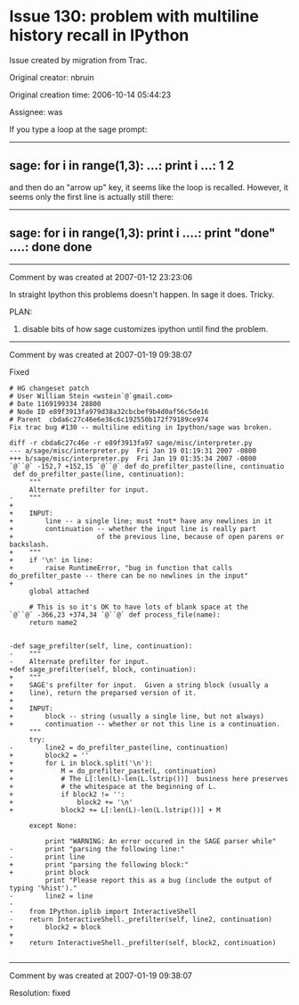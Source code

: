# Issue 130: problem with multiline history recall in IPython

Issue created by migration from Trac.

Original creator: nbruin

Original creation time: 2006-10-14 05:44:23

Assignee: was

If you type a loop at the sage prompt:

----------------------------------
sage: for i in range(1,3):
   ...:     print i
   ...:
1
2
----------------------------------

and then do an "arrow up" key, it seems like the loop is recalled. However, it seems only the first line is actually still there:

-----------------------------------------
sage: for i in range(1,3):
    print i
   ....:     print "done"
   ....:
done
done
-----------------------------------------


---

Comment by was created at 2007-01-12 23:23:06

In straight Ipython this problems doesn't happen.  In sage it does.  Tricky.  

PLAN:
   1. disable bits of how sage customizes ipython until find the problem.


---

Comment by was created at 2007-01-19 09:38:07

Fixed

```
# HG changeset patch
# User William Stein <wstein`@`gmail.com>
# Date 1169199334 28800
# Node ID e89f3913fa979d38a32cbcbef9b4d0af56c5de16
# Parent  cbda6c27c46e6e36c6c192550b172f79189ce974
Fix trac bug #130 -- multiline editing in Ipython/sage was broken.

diff -r cbda6c27c46e -r e89f3913fa97 sage/misc/interpreter.py
--- a/sage/misc/interpreter.py  Fri Jan 19 01:19:31 2007 -0800
+++ b/sage/misc/interpreter.py  Fri Jan 19 01:35:34 2007 -0800
`@``@` -152,7 +152,15 `@``@` def do_prefilter_paste(line, continuatio
 def do_prefilter_paste(line, continuation):
     """
     Alternate prefilter for input.
-    """
+
+    INPUT:
+        line -- a single line; must *not* have any newlines in it
+        continuation -- whether the input line is really part
+                     of the previous line, because of open parens or backslash.
+    """
+    if '\n' in line:
+        raise RuntimeError, "bug in function that calls do_prefilter_paste -- there can be no newlines in the input"
+    
     global attached
 
     # This is so it's OK to have lots of blank space at the
`@``@` -366,23 +374,34 `@``@` def process_file(name):
     return name2
     
 
-def sage_prefilter(self, line, continuation):
-    """
-    Alternate prefilter for input.
+def sage_prefilter(self, block, continuation):
+    """
+    SAGE's prefilter for input.  Given a string block (usually a
+    line), return the preparsed version of it.  
+
+    INPUT:
+        block -- string (usually a single line, but not always)
+        continuation -- whether or not this line is a continuation.
     """
     try:
-        line2 = do_prefilter_paste(line, continuation)
+        block2 = ''
+        for L in block.split('\n'):
+            M = do_prefilter_paste(L, continuation)
+            # The L[:len(L)-len(L.lstrip())]  business here preserves
+            # the whitespace at the beginning of L.
+            if block2 != '':
+                block2 += '\n'
+            block2 += L[:len(L)-len(L.lstrip())] + M 
 
     except None:
         
         print "WARNING: An error occured in the SAGE parser while"
-        print "parsing the following line:"
-        print line
+        print "parsing the following block:"
+        print block
         print "Please report this as a bug (include the output of typing '%hist')."
-        line2 = line
-        
-    from IPython.iplib import InteractiveShell
-    return InteractiveShell._prefilter(self, line2, continuation)
+        block2 = block
+        
+    return InteractiveShell._prefilter(self, block2, continuation)
 
```



---

Comment by was created at 2007-01-19 09:38:07

Resolution: fixed
